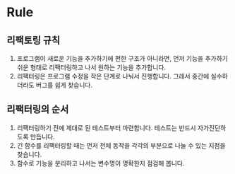 # Rule

## 리팩토링 규칙

1. 프로그램이 새로운 기능을 추가하기에 편한 구조가 아니라면, 먼저 기능을 추가하기 쉬운 형태로 리팩터링하고 나서 원하는 기능을 추가합니다.
2. 리팩터링은 프로그램 수정을 작은 단계로 나눠서 진행합니다. 그래서 중간에 실수하더라도 버그를 쉽게 찾습니다.

## 리팩터링의 순서

1. 리팩터링하기 전에 제대로 된 테스트부터 마련합니다. 테스트는 반드시 자가진단하도록 만듭니다.
2. 긴 함수를 리팩터링할 때는 먼저 전체 동작을 각각의 부분으로 나눌 수 있는 지점을 찾습니다.
3. 함수로 기능을 분리하고 나서는 변수명이 명확한지 점검해 봅니다.

